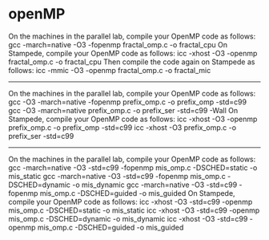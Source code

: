 # openMP

On the machines in the parallel lab, compile your OpenMP code as follows:
gcc -march=native -O3 -fopenmp fractal_omp.c -o fractal_cpu
On Stampede, compile your OpenMP code as follows:
icc -xhost -O3 -openmp fractal_omp.c -o fractal_cpu
Then compile the code again on Stampede as follows:
icc -mmic -O3 -openmp fractal_omp.c -o fractal_mic







-------------
On the machines in the parallel lab, compile your OpenMP code as follows:
gcc -O3 -march=native -fopenmp prefix_omp.c -o prefix_omp -std=c99
gcc -O3 -march=native prefix_omp.c -o prefix_ser -std=c99 -Wall
On Stampede, compile your OpenMP code as follows:
icc -xhost -O3 -openmp prefix_omp.c -o prefix_omp -std=c99
icc -xhost -O3 prefix_omp.c -o prefix_ser -std=c99


--------------------
On the machines in the parallel lab, compile your OpenMP code as follows:
gcc -march=native -O3 -std=c99 -fopenmp mis_omp.c -DSCHED=static -o mis_static
gcc -march=native -O3 -std=c99 -fopenmp mis_omp.c -DSCHED=dynamic -o mis_dynamic
gcc -march=native -O3 -std=c99 -fopenmp mis_omp.c -DSCHED=guided -o mis_guided
On Stampede, compile your OpenMP code as follows:
icc -xhost -O3 -std=c99 -openmp mis_omp.c -DSCHED=static -o mis_static
icc -xhost -O3 -std=c99 -openmp mis_omp.c -DSCHED=dynamic -o mis_dynamic
icc -xhost -O3 -std=c99 -openmp mis_omp.c -DSCHED=guided -o mis_guided
